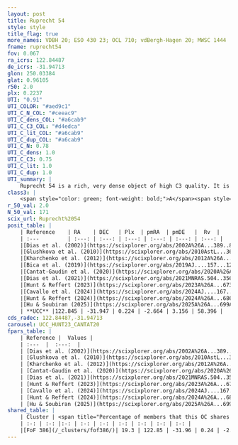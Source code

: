 ```yaml
---
layout: post
title: Ruprecht 54
style: style
title_flag: true
more_names: VDBH 20; ESO 430 23; OCL 710; vdBergh-Hagen 20; MWSC 1444
fname: ruprecht54
fov: 0.067
ra_icrs: 122.84487
de_icrs: -31.94713
glon: 250.03384
glat: 0.96105
r50: 2.0
plx: 0.2237
UTI: "0.91"
UTI_COLOR: "#aed9c1"
UTI_C_N_COL: "#ceeac9"
UTI_C_dens_COL: "#a6cab9"
UTI_C_C3_COL: "#d4edca"
UTI_C_lit_COL: "#a6cab9"
UTI_C_dup_COL: "#a6cab9"
UTI_C_N: 0.78
UTI_C_dens: 1.0
UTI_C_C3: 0.75
UTI_C_lit: 1.0
UTI_C_dup: 1.0
UTI_summary: |
    Ruprecht 54 is a rich, very dense object of high C3 quality. It is very well-studied in the literature. This object shares a small percentage of members with a later reported entry.
class3: |
    <span style="color: green; font-weight: bold;">A</span><span style="color: #FFC300; font-weight: bold;">B</span>
r_50_val: 2.0
N_50_val: 171
scix_url: Ruprecht%2054
posit_table: |
    | Reference    | RA    | DEC   | Plx  | pmRA  | pmDE   |  Rv  |
    | :---         | :---: | :---: | :---: | :---: | :---: | :---: |
    |[Dias et al. (2002)](https://scixplorer.org/abs/2002A%26A...389..871D) | 122.838 | -31.947 | -- | -5.65 | 0.65 | -- |
    |[Glushkova et al. (2010)](https://scixplorer.org/abs/2010AstL...36...75G) | 122.84 | -31.944 | -- | -- | -- | -- |
    |[Kharchenko et al. (2012)](https://scixplorer.org/abs/2012A%26A...543A.156K) | 122.843 | -31.945 | -- | -1.62 | 6.89 | -- |
    |[Bica et al. (2019)](https://scixplorer.org/abs/2019AJ....157...12B) | 122.827 | -31.951 | -- | -- | -- | -- |
    |[Cantat-Gaudin et al. (2020)](https://scixplorer.org/abs/2020A%26A...640A...1C) | 122.844 | -31.947 | 0.193 | -2.66 | 3.124 | -- |
    |[Dias et al. (2021)](https://scixplorer.org/abs/2021MNRAS.504..356D) | 122.85 | -31.942 | 0.196 | -2.667 | 3.114 | 54.434 |
    |[Hunt & Reffert (2023)](https://scixplorer.org/abs/2023A%26A...673A.114H) | 122.844 | -31.949 | 0.222 | -2.669 | 3.167 | 58.349 |
    |[Cavallo et al. (2024)](https://scixplorer.org/abs/2024AJ....167...12C) | 122.851 | -31.941 | 0.223 | -- | -- | -- |
    |[Hunt & Reffert (2024)](https://scixplorer.org/abs/2024A%26A...686A..42H) | 122.844 | -31.949 | 0.222 | -2.669 | 3.167 | 58.349 |
    |[Hu & Soubiran (2025)](https://scixplorer.org/abs/2025A%26A...699A.246H) | 122.851 | -31.941 | -- | -- | -- | -- |
    | **UCC** |122.845 | -31.947 | 0.224 | -2.664 | 3.156 | 58.396 | 
cds_radec: 122.84487,-31.94713
carousel: UCC_HUNT23_CANTAT20
fpars_table: |
    | Reference |  Values |
    | :---  |  :---:  |
    | [Dias et al. (2002)](https://scixplorer.org/abs/2002A%26A...389..871D) | `E(B-V)=0.13, Dist=5470.0, Age=8.9` |
    | [Glushkova et al. (2010)](https://scixplorer.org/abs/2010AstL...36...75G) | `E(B-V)=0.35, Dm=12.71, Age=8.45` |
    | [Kharchenko et al. (2012)](https://scixplorer.org/abs/2012A%26A...543A.156K) | `e_bv=0.416, distance=5243, log_age=8.915` |
    | [Cantat-Gaudin et al. (2020)](https://scixplorer.org/abs/2020A%26A...640A...1C) | `AVNN=0.99, DMNN=13.43, AgeNN=8.44` |
    | [Dias et al. (2021)](https://scixplorer.org/abs/2021MNRAS.504..356D) | `Av=1.301, Dist=3658, logage=8.462, [Fe/H]=-0.163` |
    | [Hunt & Reffert (2023)](https://scixplorer.org/abs/2023A%26A...673A.114H) | `AV50=0.672, diffAV50=0.496, MOD50=13.042, logAge50=8.901` |
    | [Cavallo et al. (2024)](https://scixplorer.org/abs/2024AJ....167...12C) | `AV50=1.3, dMod50=12.91, logAge50=8.75, [Fe/H]50=-0.17` |
    | [Hunt & Reffert (2024)](https://scixplorer.org/abs/2024A%26A...686A..42H) | `MassJ=828.888` |
    | [Hu & Soubiran (2025)](https://scixplorer.org/abs/2025A%26A...699A.246H) | `MA22=-0.26, MA23f=-0.51, MZ23=-0.42, MK24=-0.36, MF24=-0.33` |
shared_table: |
    | Cluster | <span title="Percentage of members that this OC shares with the ones listed">%</span>   | RA   | DEC   | Plx   | pmRA  | pmDE  | Rv | UTI |
    | :-: | :-: |:-: | :-: | :-: | :-: | :-: | :-: | :-: |
    |[FoF 386](/_clusters/fof386/)| 19.3 | 122.85 | -31.96 | 0.24 | -2.6 | 3.12 | 58.4 |0.06 |
---
```

